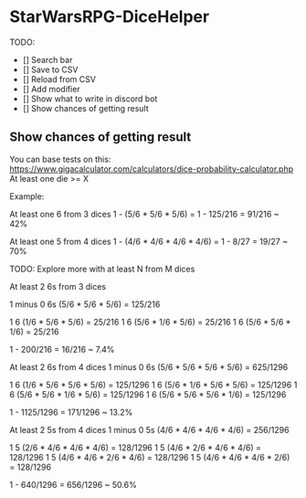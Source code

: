 # StarWarsRPG-DiceHelper

TODO:

- [] Search bar
- [] Save to CSV
- [] Reload from CSV
- [] Add modifier
- [] Show what to write in discord bot
- [] Show chances of getting result 


## Show chances of getting result 
You can base tests on this:
https://www.gigacalculator.com/calculators/dice-probability-calculator.php
At least one die >= X

Example:

At least one 6 from 3 dices
1 - (5/6 * 5/6 * 5/6) = 1 - 125/216 = 91/216 ~ 42%

At least one 5 from 4 dices
1 - (4/6 * 4/6 * 4/6 * 4/6) = 1 - 8/27 = 19/27 ~ 70%

TODO: Explore more with at least N from M dices

At least 2 6s from 3 dices

1 minus
0 6s (5/6 * 5/6 * 5/6) = 125/216

1 6  (1/6 * 5/6 * 5/6) = 25/216
1 6  (5/6 * 1/6 * 5/6) = 25/216
1 6  (5/6 * 5/6 * 1/6) = 25/216

1 - 200/216 = 16/216 ~ 7.4%


At least 2 6s from 4 dices
1 minus
0 6s (5/6 * 5/6 * 5/6 * 5/6) = 625/1296

1 6 (1/6 * 5/6 * 5/6 * 5/6) = 125/1296
1 6 (5/6 * 1/6 * 5/6 * 5/6) = 125/1296
1 6 (5/6 * 5/6 * 1/6 * 5/6) = 125/1296
1 6 (5/6 * 5/6 * 5/6 * 1/6) = 125/1296


1 - 1125/1296 = 171/1296 ~ 13.2%

At least 2 5s from 4 dices
1 minus
0 5s (4/6 * 4/6 * 4/6 * 4/6) = 256/1296

1 5 (2/6 * 4/6 * 4/6 * 4/6) = 128/1296
1 5 (4/6 * 2/6 * 4/6 * 4/6) = 128/1296
1 5 (4/6 * 4/6 * 2/6 * 4/6) = 128/1296
1 5 (4/6 * 4/6 * 4/6 * 2/6) = 128/1296

1 - 640/1296 = 656/1296 ~ 50.6%